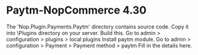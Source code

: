 # Paytm-NopCommerce 4.30

The 'Nop.Plugin.Payments.Paytm' directory contains source code.
Copy it into \Plugins directory on your server.
Build this.
Go to admin > configuration > plugins > local plugins
Install paytm module.
Go to admin > configuration > Payment > Payment method > paytm
Fill in the details here.
